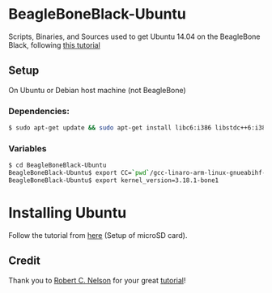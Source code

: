 BeagleBoneBlack-Ubuntu
======================

Scripts, Binaries, and Sources used to get Ubuntu 14.04 on the BeagleBone Black, following [this tutorial](https://eewiki.net/display/linuxonarm/BeagleBone+Black)

## Setup
On Ubuntu or Debian host machine (not BeagleBone)
### Dependencies:
```Bash
$ sudo apt-get update && sudo apt-get install libc6:i386 libstdc++6:i386 libncurses5:i386 zlib1g:i386
```
### Variables
```Bash
$ cd BeagleBoneBlack-Ubuntu
BeagleBoneBlack-Ubuntu$ export CC=`pwd`/gcc-linaro-arm-linux-gnueabihf-4.9-2014.09_linux/bin/arm-linux-gnueabihf-
BeagleBoneBlack-Ubuntu$ export kernel_version=3.18.1-bone1
```

# Installing Ubuntu
Follow the tutorial from [here](https://eewiki.net/display/linuxonarm/BeagleBone+Black#BeagleBoneBlack-SetupmicroSD/SDcard) (Setup of microSD card).

## Credit
Thank you to [Robert C. Nelson](https://github.com/RobertCNelson?tab=repositories) for your great [tutorial](https://eewiki.net/display/linuxonarm/BeagleBone+Black)!
